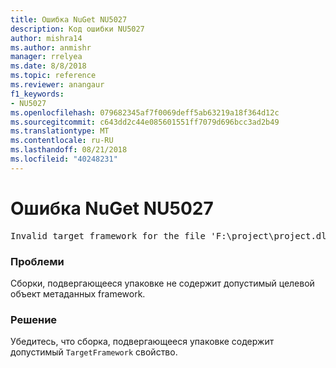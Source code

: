 ```yaml
---
title: Ошибка NuGet NU5027
description: Код ошибки NU5027
author: mishra14
ms.author: anmishr
manager: rrelyea
ms.date: 8/8/2018
ms.topic: reference
ms.reviewer: anangaur
f1_keywords:
- NU5027
ms.openlocfilehash: 079682345af7f0069deff5ab63219a18f364d12c
ms.sourcegitcommit: c643dd2c44e085601551ff7079d696bcc3ad2b49
ms.translationtype: MT
ms.contentlocale: ru-RU
ms.lasthandoff: 08/21/2018
ms.locfileid: "40248231"
---
```

# <a name="nuget-error-nu5027"></a>Ошибка NuGet NU5027
<pre>Invalid target framework for the file 'F:\project\project.dll'.</pre>

### <a name="issue"></a>Проблеми

Сборки, подвергающееся упаковке не содержит допустимый целевой объект метаданных framework.


### <a name="solution"></a>Решение

Убедитесь, что сборка, подвергающееся упаковке содержит допустимый `TargetFramework` свойство.

